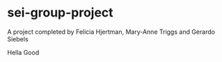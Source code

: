 # sei-group-project

A project completed by Felicia Hjertman, Mary-Anne Triggs and 
Gerardo Siebels

Hella Good
